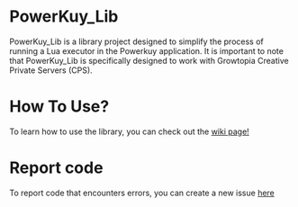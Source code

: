 # PowerKuy_Lib
PowerKuy_Lib is a library project designed to simplify the process of running a Lua executor in the Powerkuy application.
It is important to note that PowerKuy_Lib is specifically designed to work with Growtopia Creative Private Servers (CPS).

# How To Use?
To learn how to use the library, you can check out the [wiki page!](https://github.com/Rann-Studio/PowerKuy_Lib/wiki)

# Report code
To report code that encounters errors, you can create a new issue [here](https://github.com/Rann-Studio/PowerKuy_Lib/issues)
